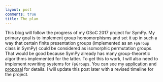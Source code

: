 ```yaml
---
layout: post
comments: true
title: The plan
---
```


This blog will follow the progress of my GSoC 2017 project for SymPy. My primary goal is to implement group homomorphisms and set it up in such a way that certain finite presentation groups (implemented as an `FpGroup` class in SymPy) could be considered as isomorphic permutation groups. That would be good because SymPy already has many group-theoretic algorithms implemented for the latter. To get this to work, I will also need to implement rewriting systems for `FpGroup`s. You can see my [application]() and [proposal]() for details. I will update this post later with a revised timeline for the project.
